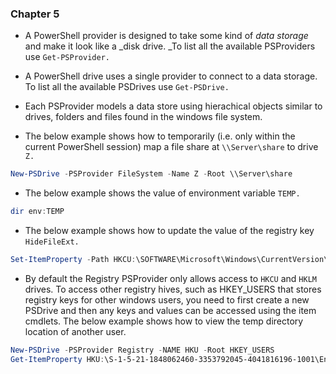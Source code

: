 ### Chapter 5

* A PowerShell provider is designed to take some kind of _data storage_ and make it look like a \_disk drive. \_To list all the available PSProviders use `Get-PSProvider.`

* A PowerShell drive uses a single provider to connect to a data storage. To list all the available PSDrives use `Get-PSDrive.`

* Each PSProvider models a data store using hierachical objects similar to drives, folders and files found in the windows file system.

* The below example shows how to temporarily \(i.e. only within the current PowerShell session\) map a file share at `\\Server\share`  to drive `Z.`

```powershell
New-PSDrive -PSProvider FileSystem -Name Z -Root \\Server\share
```

* The below example shows the value of environment variable `TEMP.`

```powershell
dir env:TEMP
```

* The below example shows how to update the value of the registry key `HideFileExt.`

```powershell
Set-ItemProperty -Path HKCU:\SOFTWARE\Microsoft\Windows\CurrentVersion\Explorer\Advanced -Name HideFileExt -Value 0
```

* By default the Registry PSProvider only allows access to `HKCU` and `HKLM` drives. To access other registry hives, such as HKEY\_USERS that stores registry keys for other windows users, you need to first create a new PSDrive and then any keys and values can be accessed using the item cmdlets. The below example shows how to view the temp directory location of another user. 

```powershell
New-PSDrive -PSProvider Registry -NAME HKU -Root HKEY_USERS
Get-ItemProperty HKU:\S-1-5-21-1848062460-3353792045-4041816196-1001\Environment | Select TEMP
```




